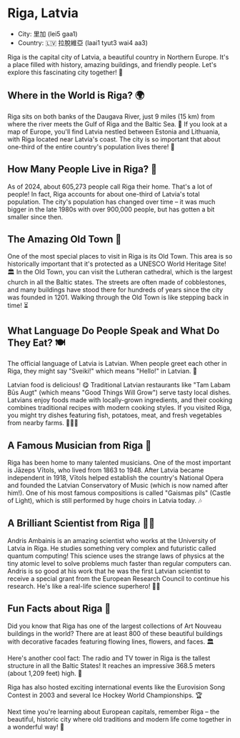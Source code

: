 # Riga, Latvia

- City: 里加 (lei5 gaa1)
- Country: 🇱🇻 拉脫維亞 (laai1 tyut3 wai4 aa3)

Riga is the capital city of Latvia, a beautiful country in Northern Europe. It's a place filled with history, amazing buildings, and friendly people. Let's explore this fascinating city together! 🏰

## Where in the World is Riga? 🌍

Riga sits on both banks of the Daugava River, just 9 miles (15 km) from where the river meets the Gulf of Riga and the Baltic Sea. 🌊 If you look at a map of Europe, you'll find Latvia nestled between Estonia and Lithuania, with Riga located near Latvia's coast. The city is so important that about one-third of the entire country's population lives there! 👥

## How Many People Live in Riga? 👥

As of 2024, about 605,273 people call Riga their home. That's a lot of people! In fact, Riga accounts for about one-third of Latvia's total population. The city's population has changed over time – it was much bigger in the late 1980s with over 900,000 people, but has gotten a bit smaller since then.

## The Amazing Old Town 🌟

One of the most special places to visit in Riga is its Old Town. This area is so historically important that it's protected as a UNESCO World Heritage Site! 🏛️ In the Old Town, you can visit the Lutheran cathedral, which is the largest church in all the Baltic states. The streets are often made of cobblestones, and many buildings have stood there for hundreds of years since the city was founded in 1201. Walking through the Old Town is like stepping back in time! ⏳

## What Language Do People Speak and What Do They Eat? 🍽️

The official language of Latvia is Latvian. When people greet each other in Riga, they might say "Sveiki!" which means "Hello!" in Latvian. 👋

Latvian food is delicious! 😋 Traditional Latvian restaurants like "Tam Labam Būs Augt" (which means "Good Things Will Grow") serve tasty local dishes. Latvians enjoy foods made with locally-grown ingredients, and their cooking combines traditional recipes with modern cooking styles. If you visited Riga, you might try dishes featuring fish, potatoes, meat, and fresh vegetables from nearby farms. 🥔🍖🥕

## A Famous Musician from Riga 🎵

Riga has been home to many talented musicians. One of the most important is Jāzeps Vītols, who lived from 1863 to 1948. After Latvia became independent in 1918, Vītols helped establish the country's National Opera and founded the Latvian Conservatory of Music (which is now named after him!). One of his most famous compositions is called "Gaismas pils" (Castle of Light), which is still performed by huge choirs in Latvia today. 🎶

## A Brilliant Scientist from Riga 👨‍🔬

Andris Ambainis is an amazing scientist who works at the University of Latvia in Riga. He studies something very complex and futuristic called quantum computing! This science uses the strange laws of physics at the tiny atomic level to solve problems much faster than regular computers can. Andris is so good at his work that he was the first Latvian scientist to receive a special grant from the European Research Council to continue his research. He's like a real-life science superhero! 🦸‍♂️

## Fun Facts about Riga 🎈

Did you know that Riga has one of the largest collections of Art Nouveau buildings in the world? There are at least 800 of these beautiful buildings with decorative facades featuring flowing lines, flowers, and faces. 🏛️

Here's another cool fact: The radio and TV tower in Riga is the tallest structure in all the Baltic States! It reaches an impressive 368.5 meters (about 1,209 feet) high. 📡

Riga has also hosted exciting international events like the Eurovision Song Contest in 2003 and several Ice Hockey World Championships. 🏆

Next time you're learning about European capitals, remember Riga – the beautiful, historic city where old traditions and modern life come together in a wonderful way! 🌟